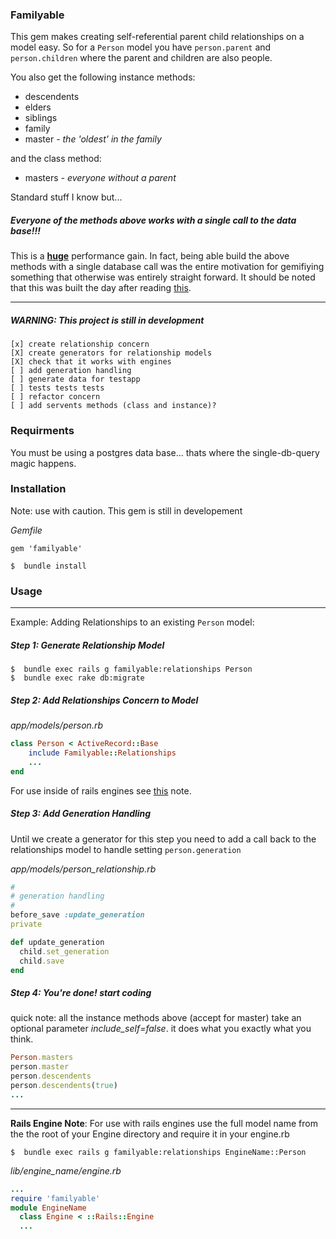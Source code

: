 ### Familyable

This gem makes creating self-referential parent child relationships on a model easy. So for a `Person` model you have `person.parent` and `person.children` where the parent and children are also people.

You also get the following instance methods:

* descendents
* elders
* siblings
* family    
* master  *- the 'oldest' in the family*

and the class method:

* masters *- everyone without a parent*

Standard stuff I know but...
##### Everyone of the methods above works with a single call to the data base!!!

This is a **[huge](https://github.com/brookisme/familyable-testapp)** performance gain.  In fact, being able build the above methods with a single database call was the entire motivation for gemifiying something that otherwise was entirely straight forward.  It should be noted that this was built the day after reading [this](http://hashrocket.com/blog/posts/recursive-sql-in-activerecord).

-----------------------------------------------------------

##### WARNING: This project is still in development
    [x] create relationship concern
    [X] create generators for relationship models
    [X] check that it works with engines
    [ ] add generation handling
    [ ] generate data for testapp
    [ ] tests tests tests
    [ ] refactor concern
    [ ] add servents methods (class and instance)?


### Requirments

You must be using a postgres data base... thats where the single-db-query magic happens.

### Installation

Note: use with caution. This gem is still in developement

*Gemfile*
```
gem 'familyable'
```
```
$  bundle install
```

### Usage

-----------------------------------------------------------

Example: Adding Relationships to an existing `Person` model:

##### Step 1: Generate Relationship Model

```
$  bundle exec rails g familyable:relationships Person
$  bundle exec rake db:migrate
```

##### Step 2: Add Relationships Concern to Model

_app/models/person.rb_
```ruby
class Person < ActiveRecord::Base
    include Familyable::Relationships
    ...
end
```

For use inside of rails engines see [this](#rails_engines) note.

##### Step 3: Add Generation Handling 

Until we create a generator for this step you need to add a call back to the relationships model to handle setting `person.generation`

_app/models/person\_relationship.rb_
```ruby
#
# generation handling 
#
before_save :update_generation
private

def update_generation
  child.set_generation
  child.save
end
```

##### Step 4: You're done! start coding

quick note: all the instance methods above (accept for master) take an optional parameter *include\_self=false*.  it does what you exactly what you think.

```ruby
Person.masters
person.master
person.descendents
person.descendents(true)
...
```

-----------------------------------------------------------
<a name="rails_engines"></a>

**Rails Engine Note**: For use with rails engines use the full model name from the the root of your Engine directory and require it in your engine.rb

```
$  bundle exec rails g familyable:relationships EngineName::Person
```

*lib/engine_name/engine.rb*
```ruby
...
require 'familyable'
module EngineName
  class Engine < ::Rails::Engine
  ...
```
